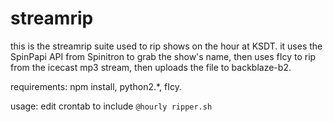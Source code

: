 # streamrip

this is the streamrip suite used to rip shows on the hour at KSDT. it uses the SpinPapi API from Spinitron to grab the show's name, then uses fIcy to rip from the icecast mp3 stream, then uploads the file to backblaze-b2.

requirements: npm install, python2.\*, fIcy. 

usage: edit crontab to include `@hourly ripper.sh`
